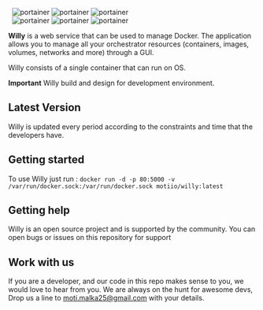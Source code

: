 

<p align="center" style="width:50%">
  <img title="portainer" src='https://github.com/moti-malka/Willy/blob/release/v1/images/1.png' />
  <img title="portainer" src='https://github.com/moti-malka/Willy/blob/release/v1/images/2.png' />
  <img title="portainer" src='https://github.com/moti-malka/Willy/blob/release/v1/images/3.png' />
  <img title="portainer" src='https://github.com/moti-malka/Willy/blob/release/v1/images/4.png' />
  <img title="portainer" src='https://github.com/moti-malka/Willy/blob/release/v1/images/5.png' />
  <img title="portainer" src='https://github.com/moti-malka/Willy/blob/release/v1/images/6.png' />
</p>

**Willy** is a web service that can be used to manage Docker. The application allows you to manage all your orchestrator resources (containers, images, volumes, networks and more) through a GUI.

Willy consists of a single container that can run on OS.

**Important** Willy build and design for development environment.

## Latest Version

Willy is updated every period according to the constraints and time that the developers have.

## Getting started
To use Willy just run :
```docker run -d -p 80:5000 -v /var/run/docker.sock:/var/run/docker.sock motiio/willy:latest```

## Getting help
Willy  is an open source project and is supported by the community. You can open bugs or issues on this repository for support

## Work with us

If you are a developer, and our code in this repo makes sense to you, we would love to hear from you. We are always on the hunt for awesome devs, Drop us a line to moti.malka25@gmail.com with your details.
